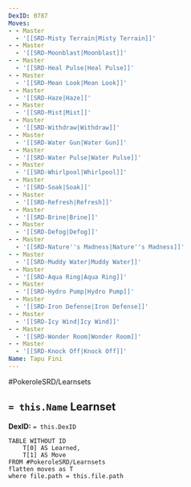 ```yaml
---
DexID: 0787
Moves:
- - Master
  - '[[SRD-Misty Terrain|Misty Terrain]]'
- - Master
  - '[[SRD-Moonblast|Moonblast]]'
- - Master
  - '[[SRD-Heal Pulse|Heal Pulse]]'
- - Master
  - '[[SRD-Mean Look|Mean Look]]'
- - Master
  - '[[SRD-Haze|Haze]]'
- - Master
  - '[[SRD-Mist|Mist]]'
- - Master
  - '[[SRD-Withdraw|Withdraw]]'
- - Master
  - '[[SRD-Water Gun|Water Gun]]'
- - Master
  - '[[SRD-Water Pulse|Water Pulse]]'
- - Master
  - '[[SRD-Whirlpool|Whirlpool]]'
- - Master
  - '[[SRD-Soak|Soak]]'
- - Master
  - '[[SRD-Refresh|Refresh]]'
- - Master
  - '[[SRD-Brine|Brine]]'
- - Master
  - '[[SRD-Defog|Defog]]'
- - Master
  - '[[SRD-Nature''s Madness|Nature''s Madness]]'
- - Master
  - '[[SRD-Muddy Water|Muddy Water]]'
- - Master
  - '[[SRD-Aqua Ring|Aqua Ring]]'
- - Master
  - '[[SRD-Hydro Pump|Hydro Pump]]'
- - Master
  - '[[SRD-Iron Defense|Iron Defense]]'
- - Master
  - '[[SRD-Icy Wind|Icy Wind]]'
- - Master
  - '[[SRD-Wonder Room|Wonder Room]]'
- - Master
  - '[[SRD-Knock Off|Knock Off]]'
Name: Tapu Fini
---
```


#PokeroleSRD/Learnsets

## `= this.Name` Learnset

**DexID:** `= this.DexID`

```dataview
TABLE WITHOUT ID
    T[0] AS Learned,
    T[1] AS Move
FROM #PokeroleSRD/Learnsets
flatten moves as T
where file.path = this.file.path
```

